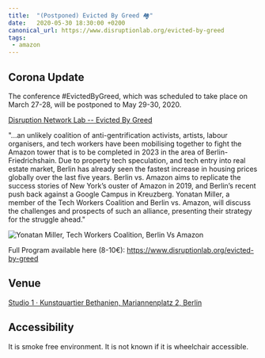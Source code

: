 ```yaml
---
title:  "(Postponed) Evicted By Greed 🏘"
date:   2020-05-30 18:30:00 +0200
canonical_url: https://www.disruptionlab.org/evicted-by-greed
tags:
 - amazon
---
```


## Corona Update
The conference #EvictedByGreed, which was scheduled to take place on March 27-28, will be postponed to May 29-30, 2020. 

[Disruption Network Lab -- Evicted By Greed](https://www.disruptionlab.org/evicted-by-greed)

"...an unlikely coalition of anti-gentrification activists, artists, labour organisers, and tech workers have been mobilising together to fight the Amazon tower that is to be completed in 2023 in the area of Berlin-Friedrichshain. Due to property tech speculation, and tech entry into real estate market, Berlin has already seen the fastest increase in housing prices globally over the last five years. Berlin vs. Amazon aims to replicate the success stories of New York’s ouster of Amazon in 2019, and Berlin’s recent push back against a Google Campus in Kreuzberg. Yonatan Miller, a member of the Tech Workers Coalition and Berlin vs. Amazon, will discuss the challenges and prospects of such an alliance, presenting their strategy for the struggle ahead."

![Yonatan Miller, Tech Workers Coalition, Berlin Vs Amazon](https://images.squarespace-cdn.com/content/v1/54d6213ee4b0cdfb496d50dc/1581606205715-YMI16AYGVWRL5RX71OIM/ke17ZwdGBToddI8pDm48kDHPSfPanjkWqhH6pl6g5ph7gQa3H78H3Y0txjaiv_0fDoOvxcdMmMKkDsyUqMSsMWxHk725yiiHCCLfrh8O1z4YTzHvnKhyp6Da-NYroOW3ZGjoBKy3azqku80C789l0mwONMR1ELp49Lyc52iWr5dNb1QJw9casjKdtTg1_-y4jz4ptJBmI9gQmbjSQnNGng/Yonatan.jpg?format=2500w)

Full Program available here (8-10€):
https://www.disruptionlab.org/evicted-by-greed

## Venue

[Studio 1 · Kunstquartier Bethanien, Mariannenplatz 2, Berlin](https://www.google.com/maps/place/Mariannenpl.+2,+10997+Berlin/@52.5038977,13.4218859,17z/data=!3m1!4b1!4m5!3m4!1s0x47a84e369796dfd5:0x2ff7e69c020db263!8m2!3d52.5038945!4d13.4240746)

## Accessibility

It is smoke free environment. It is not known if it is wheelchair accessible.
